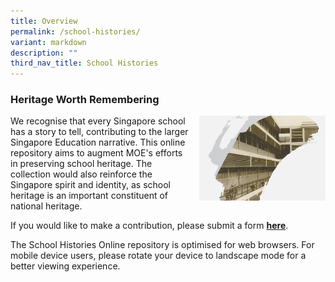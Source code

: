 ```yaml
---
title: Overview
permalink: /school-histories/
variant: markdown
description: ""
third_nav_title: School Histories
---
```

### **Heritage Worth Remembering**

<img align="right" style="width:40%;margin-left:15px;" src="/images/history.jpg">

We recognise that every Singapore school has a story to tell, contributing to the larger Singapore Education narrative. This online repository aims to augment MOE's efforts in preserving school heritage. The collection would also reinforce the Singapore spirit and identity, as school heritage is an important constituent of national heritage.

If you would like to make a contribution, please submit a form **[here](https://form.gov.sg/687df6987b1abf54b8c22053)**. 

The School Histories Online repository is optimised for web browsers. For mobile device users, please rotate your device to landscape mode for a better viewing experience. 